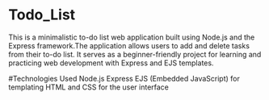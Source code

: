 # Todo_List
This is a minimalistic to-do list web application built using Node.js and the Express framework.The application allows users to add and delete tasks from their to-do list. It serves as a beginner-friendly project for learning and practicing web development with Express and EJS templates.

#Technologies Used
Node.js
Express
EJS (Embedded JavaScript) for templating
HTML and CSS for the user interface


